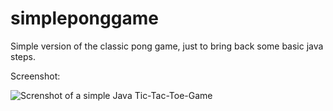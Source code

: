 # simpleponggame

Simple version of the classic pong game, just to bring back some basic java steps.

Screenshot:

<img src="/simpleponggame/res/images/.png" alt="Screnshot of a simple Java Tic-Tac-Toe-Game" title="Screnshot of a simple Java Tic-Tac-Toe-Game">
